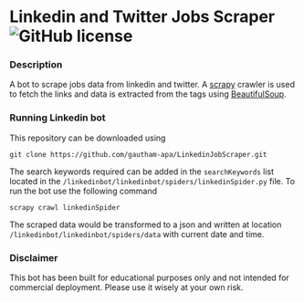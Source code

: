 # Linkedin and Twitter Jobs Scraper ![GitHub license](https://img.shields.io/badge/license-MIT-blue.svg)

### Description

A bot to scrape jobs data from linkedin and twitter. A [scrapy](https://scrapy.org/) crawler is used to fetch the links and data is extracted from the tags using [BeautifulSoup](https://beautiful-soup-4.readthedocs.io/en/latest/).

### Running Linkedin bot

This repository can be downloaded using

```
git clone https://github.com/gautham-apa/LinkedinJobScraper.git
```

The search keywords required can be added in the `searchKeywords` list located in the `/linkedinbot/linkedinbot/spiders/linkedinSpider.py` file.
To run the bot use the following command

```
scrapy crawl linkedinSpider
```

The scraped data would be transformed to a json and written at location `/linkedinbot/linkedinbot/spiders/data` with current date and time.

### Disclaimer

This bot has been built for educational purposes only and not intended for commercial deployment. Please use it wisely at your own risk.
